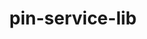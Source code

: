 ---
layout: repo
title: pin-service-lib

account: ben7th
desc:
created:
updated:
last-commit:
type:
alternative:

skills:
threads: false
design-usage:
---